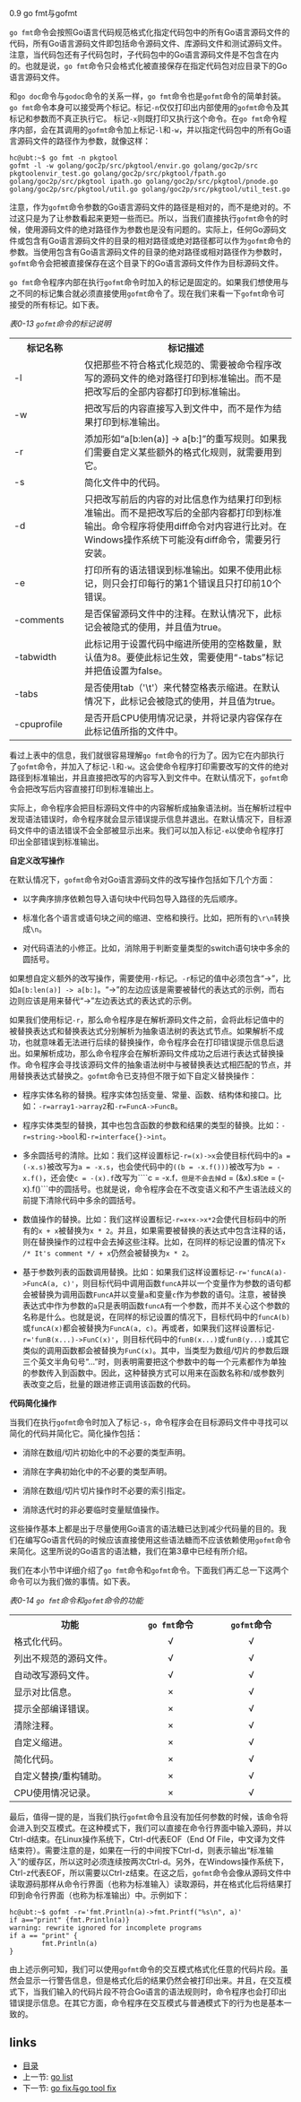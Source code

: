 0.9 go fmt与gofmt

 
```go fmt```命令会按照Go语言代码规范格式化指定代码包中的所有Go语言源码文件的代码，所有Go语言源码文件即包括命令源码文件、库源码文件和测试源码文件。注意，当代码包还有子代码包时，子代码包中的Go语言源码文件是不包含在内的。也就是说，```go fmt```命令只会格式化被直接保存在指定代码包对应目录下的Go语言源码文件。

和```go doc```命令与```godoc```命令的关系一样，```go fmt```命令也是```gofmt```命令的简单封装。```go fmt```命令本身可以接受两个标记。标记```-n```仅仅打印出内部使用的```gofmt```命令及其标记和参数而不真正执行它。 标记```-x```则既打印又执行这个命令。在```go fmt```命令程序内部，会在其调用的```gofmt```命令加上标记```-l```和```-w```，并以指定代码包中的所有Go语言源码文件的路径作为参数，就像这样：

	hc@ubt:~$ go fmt -n pkgtool
	gofmt -l -w golang/goc2p/src/pkgtool/envir.go golang/goc2p/src pkgtoolenvir_test.go golang/goc2p/src/pkgtool/fpath.go golang/goc2p/src/pkgtool ipath.go golang/goc2p/src/pkgtool/pnode.go golang/goc2p/src/pkgtool/util.go golang/goc2p/src/pkgtool/util_test.go

注意，作为```gofmt```命令参数的Go语言源码文件的路径是相对的，而不是绝对的。不过这只是为了让参数看起来更短一些而已。所以，当我们直接执行```gofmt```命令的时候，使用源码文件的绝对路径作为参数也是没有问题的。实际上，任何Go源码文件或包含有Go语言源码文件的目录的相对路径或绝对路径都可以作为```gofmt```命令的参数。当使用包含有Go语言源码文件的目录的绝对路径或相对路径作为参数时，```gofmt```命令会把被直接保存在这个目录下的Go语言源码文件作为目标源码文件。

```go fmt```命令程序内部在执行```gofmt```命令时加入的标记是固定的。如果我们想使用与之不同的标记集合就必须直接使用```gofmt```命令了。现在我们来看一下```gofmt```命令可接受的所有标记。如下表。

_表0-13 ```gofmt```命令的标记说明_
<table class="table table-bordered table-striped table-condensed">
   <tr>
    <th width=25%>
	  标记名称
	</th>
    <th>
	  标记描述
	</th>
  </tr>
  <tr>
    <td>
	  -l
	</td>
	<td>
	  仅把那些不符合格式化规范的、需要被命令程序改写的源码文件的绝对路径打印到标准输出。而不是把改写后的全部内容都打印到标准输出。
	</td>
  </tr>
  <tr>
    <td>
	  -w
	</td>
	<td>
	  把改写后的内容直接写入到文件中，而不是作为结果打印到标准输出。
	</td>
  </tr>
  <tr>
    <td>
	  -r
	</td>
	<td>
	  添加形如“a[b:len(a)] -> a[b:]”的重写规则。如果我们需要自定义某些额外的格式化规则，就需要用到它。
	</td>
  </tr>
  <tr>
    <td>
	  -s
	</td>
	<td>
	  简化文件中的代码。
	</td>
  </tr>
  <tr>
    <td>
	  -d
	</td>
	<td>
	  只把改写前后的内容的对比信息作为结果打印到标准输出。而不是把改写后的全部内容都打印到标准输出。命令程序将使用diff命令对内容进行比对。在Windows操作系统下可能没有diff命令，需要另行安装。
	</td>
  </tr>
  <tr>
    <td>
	  -e
	</td>
	<td>
	  打印所有的语法错误到标准输出。如果不使用此标记，则只会打印每行的第1个错误且只打印前10个错误。
	</td>
  </tr>
  <tr>
    <td>
	  -comments
	</td>
	<td>
	  是否保留源码文件中的注释。在默认情况下，此标记会被隐式的使用，并且值为true。
	</td>
  </tr>
  <tr>
    <td>
	  -tabwidth
	</td>
	<td>
	  此标记用于设置代码中缩进所使用的空格数量，默认值为8。要使此标记生效，需要使用“-tabs”标记并把值设置为false。
	</td>
  </tr>
  <tr>
    <td>
	  -tabs
	</td>
	<td>
	  是否使用tab（'\t'）来代替空格表示缩进。在默认情况下，此标记会被隐式的使用，并且值为true。
	</td>
  </tr>
  <tr>
    <td>
	  -cpuprofile
	</td>
	<td>
	  是否开启CPU使用情况记录，并将记录内容保存在此标记值所指的文件中。
	</td>
  </tr>
</table>

看过上表中的信息，我们就很容易理解```go fmt```命令的行为了。因为它在内部执行了```gofmt```命令，并加入了标记```-l```和```-w```。这会使命令程序打印需要改写的文件的绝对路径到标准输出，并且直接把改写的内容写入到文件中。在默认情况下，```gofmt```命令会把改写后内容直接打印到标准输出上。

实际上，命令程序会把目标源码文件中的内容解析成抽象语法树。当在解析过程中发现语法错误时，命令程序就会显示错误提示信息并退出。在默认情况下，目标源码文件中的语法错误不会全部被显示出来。我们可以加入标记```-e```以使命令程序打印出全部错误到标准输出。

**自定义改写操作**

在默认情况下，```gofmt```命令对Go语言源码文件的改写操作包括如下几个方面：

+ 以字典序排序依赖包导入语句块中代码包导入路径的先后顺序。

+ 标准化各个语言或语句块之间的缩进、空格和换行。比如，把所有的```\r\n```转换成```\n```。

+ 对代码语法的小修正。比如，消除用于判断变量类型的switch语句块中多余的圆括号。

如果想自定义额外的改写操作，需要使用```-r```标记。```-r```标记的值中必须包含“->”，比如```a[b:len(a)] -> a[b:]```。“->”的左边应该是需要被替代的表达式的示例，而右边则应该是用来替代“->”左边表达式的表达式的示例。

如果我们使用标记```-r```，那么命令程序是在解析源码文件之前，会将此标记值中的被替换表达式和替换表达式分别解析为抽象语法树的表达式节点。如果解析不成功，也就意味着无法进行后续的替换操作，命令程序会在打印错误提示信息后退出。如果解析成功，那么命令程序会在解析源码文件成功之后进行表达式替换操作。命令程序会寻找该源码文件的抽象语法树中与被替换表达式相匹配的节点，并用替换表达式替换之。```gofmt```命令已支持但不限于如下自定义替换操作：

+ 程序实体名称的替换。程序实体包括变量、常量、函数、结构体和接口。比如：```-r=array1->array2```和```-r=FuncA->FuncB```。

+ 程序实体类型的替换，其中也包含函数的参数和结果的类型的替换。比如：```-r=string->bool```和```-r=interface{}->int```。

+ 多余圆括号的清除。比如：我们这样设置标记```-r=(x)->x```会使目标代码中的```a = (-x.s)```被改写为```a = -x.s```，也会使代码中的```((b = -x.f()))```被改写为```b = -x.f()```，还会使```c = -(x).f```改写为````c = -x.f```，但是不会去掉```d = (&x).s```和```e = (-x).f()```中的圆括号。也就是说，命令程序会在不改变语义和不产生语法歧义的前提下清除代码中多余的圆括号。

+ 数值操作的替换。比如：我们这样设置标记```-r=x+x->x*2```会使代目标码中的所有的```x + x```被替换为```x * 2```。并且，如果需要被替换的表达式中包含注释的话，则在替换操作的过程中会去掉这些注释。比如，在同样的标记设置的情况下```x /* It's comment */ + x```仍然会被替换为```x * 2```。

+ 基于参数列表的函数调用替换。比如：如果我们这样设置标记```-r='funcA(a)->FuncA(a, c)'```，则目标代码中调用函数```funcA```并以一个变量作为参数的语句都会被替换为调用函数```FuncA```并以变量```a```和变量```c```作为参数的语句。注意，被替换表达式中作为参数的```a```只是表明函数```funcA```有一个参数，而并不关心这个参数的名称是什么。也就是说，在同样的标记设置的情况下，目标代码中的```funcA(b)```或```funcA(x)```都会被替换为```FuncA(a, c)```。再或者，如果我们这样设置标记```-r='funB(x...)->FunC(x)'```，则目标代码中的```funB(x...)```或```funB(y...)```或其它类似的调用函数都会被替换为```FunC(x)```。其中，当类型为数组/切片的参数后跟三个英文半角句号“...”时，则表明需要把这个参数中的每一个元素都作为单独的参数传入到函数中。因此，这种替换方式可以用来在函数名称和/或参数列表改变之后，批量的跟进修正调用该函数的代码。

**代码简化操作**

当我们在执行```gofmt```命令时加入了标记```-s```，命令程序会在目标源码文件中寻找可以简化的代码并简化它。简化操作包括：

+ 消除在数组/切片初始化中的不必要的类型声明。

+ 消除在字典初始化中的不必要的类型声明。

+ 消除在数组/切片切片操作时不必要的索引指定。

+ 消除迭代时的非必要临时变量赋值操作。

这些操作基本上都是出于尽量使用Go语言的语法糖已达到减少代码量的目的。我们在编写Go语言代码的时候应该直接使用这些语法糖而不应该依赖使用```gofmt```命令来简化。这里所说的Go语言的语法糖，我们在第3章中已经有所介绍。

我们在本小节中详细介绍了```go fmt```命令和```gofmt```命令。下面我们再汇总一下这两个命令可以为我们做的事情。如下表。

_表0-14 ```go fmt```命令和```gofmt```命令的功能_
<table class="table table-bordered table-striped table-condensed">
   <tr>
    <th width=30%>
	  功能
	</th>
    <th width=20%>
	  <code>go fmt</code>命令
	</th>
	<th width=20%>
	  <code>gofmt</code>命令
	</th>
  </tr>
  <tr>
    <td>
	  格式化代码。
	</td>
	<td align=center>
	  √
	</td>
	<td align=center>
	  √
	</td>
  </tr>
  <tr>
    <td>
	  列出不规范的源码文件。
	</td>
	<td align=center>
	  √
	</td>
	<td align=center>
	  √
	</td>
  </tr>
  <tr>
    <td>
	  自动改写源码文件。
	</td>
	<td align=center>
	  √
	</td>
	<td align=center>
	  √
	</td>
  </tr>
  <tr>
    <td>
	  显示对比信息。
	</td>
	<td align=center>
	  ×
	</td>
	<td align=center>
	  √
	</td>
  </tr>
  <tr>
    <td>
	  提示全部编译错误。
	</td>
	<td align=center>
	  ×
	</td>
	<td align=center>
	  √
	</td>
  </tr>
  <tr>
    <td>
	  清除注释。
	</td>
	<td align=center>
	  ×
	</td>
	<td align=center>
	  √
	</td>
  </tr>
  <tr>
    <td>
	  自定义缩进。
	</td>
	<td align=center>
	  ×
	</td>
	<td align=center>
	  √
	</td>
  </tr>
  <tr>
    <td>
	  简化代码。
	</td>
	<td align=center>
	  ×
	</td>
	<td align=center>
	  √
	</td>
  </tr>
  <tr>
    <td>
	  自定义替换/重构辅助。
	</td>
	<td align=center>
	  ×
	</td>
	<td align=center>
	  √
	</td>
  </tr>
  <tr>
    <td>
	  CPU使用情况记录。
	</td>
	<td align=center>
	  ×
	</td>
	<td align=center>
	  √
	</td>
  </tr>
</table>

最后，值得一提的是，当我们执行```gofmt```命令且没有加任何参数的时候，该命令将会进入到交互模式。在这种模式下，我们可以直接在命令行界面中输入源码，并以Ctrl-d结束。在Linux操作系统下，Ctrl-d代表EOF（End Of File，中文译为文件结束符）。需要注意的是，如果在一行的中间按下Ctrl-d，则表示输出“标准输入”的缓存区，所以这时必须连续按两次Ctrl-d。另外，在Windows操作系统下，Ctrl-z代表EOF，所以需要以Ctrl-z结束。在这之后，```gofmt```命令会像从源码文件中读取源码那样从命令行界面（也称为标准输入）读取源码，并在格式化后将结果打印到命令行界面（也称为标准输出）中。示例如下：

	hc@ubt:~$ gofmt -r='fmt.Println(a)->fmt.Printf("%s\n", a)'
	if a=="print" {fmt.Println(a)}
	warning: rewrite ignored for incomplete programs
	if a == "print" {
	        fmt.Println(a)
	}

由上述示例可知，我们可以使用```gofmt```命令的交互模式格式化任意的代码片段。虽然会显示一行警告信息，但是格式化后的结果仍然会被打印出来。并且，在交互模式下，当我们输入的代码片段不符合Go语言的语法规则时，命令程序也会打印出错误提示信息。在其它方面，命令程序在交互模式与普通模式下的行为也是基本一致的。 



  ## links  
  * [目录](catalog.md)
  * 上一节: [go list](0.8.md)
  * 下一节: [go fix与go tool fix](0.10.md)
